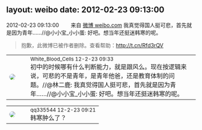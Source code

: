 layout: weibo
date: 2012-02-23 09:13:00
---
<meta name="referrer" content="no-referrer" />

2012-02-23 09:13:00  &nbsp;&nbsp;&nbsp;&nbsp;&nbsp;&nbsp; 来自 <a href="http://weibo.com/" rel="nofollow">微博 weibo.com</a>
我真觉得国人挺可悲，首先就是因为青年……//@小小宝_小小蛋: 好吧。想当年还挺迷韩寒的呢。
>  抱歉，此微博已被作者删除。查看帮助：http://t.cn/Rfd3rQV

<table style="width: 100%;">
  <tr>
    <td style="width: 40px;"><img style="border-radius:50%" src="https://tva2.sinaimg.cn/crop.0.0.720.720.50/68eeef24jw8emcxyyu1l5j20k00k0jtt.jpg?KID=imgbed,tva&Expires=1624467294&ssig=NRBwurPt4k"></td>
    <td colspan="2"><small>White_Blood_Cells 12-2-23 09:33</small><br/>初中的时候哪有什么判断能力，就是跟风么。现在按逻辑来说，可悲的不是青年，是青年他爸，还是教育体制的问题。//@林二鹿: 我真觉得国人挺可悲，首先就是因为青年……//@小小宝_小小蛋: 好吧。想当年还挺迷韩寒的呢。</td>
  </tr>
</table>

<table style="width: 100%;">
  <tr>
    <td style="width: 40px;"><img style="border-radius:50%" src="https://tva4.sinaimg.cn/crop.0.0.180.180.50/7d25944djw1e8qgp5bmzyj2050050aa8.jpg?KID=imgbed,tva&Expires=1624467294&ssig=7o9WkHxKsr"></td>
    <td colspan="2"><small>qq335544 12-2-23 09:21</small><br/>韩寒肿么了？</td>
  </tr>
</table>
